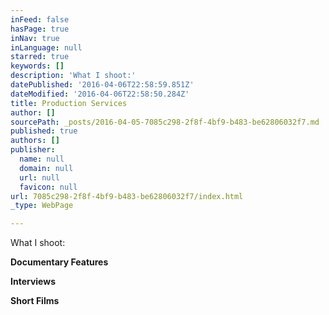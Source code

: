 ```yaml
---
inFeed: false
hasPage: true
inNav: true
inLanguage: null
starred: true
keywords: []
description: 'What I shoot:'
datePublished: '2016-04-06T22:58:59.851Z'
dateModified: '2016-04-06T22:58:50.284Z'
title: Production Services
author: []
sourcePath: _posts/2016-04-05-7085c298-2f8f-4bf9-b483-be62806032f7.md
published: true
authors: []
publisher:
  name: null
  domain: null
  url: null
  favicon: null
url: 7085c298-2f8f-4bf9-b483-be62806032f7/index.html
_type: WebPage

---
```

What I shoot:

**Documentary Features**

**Interviews**

**Short Films**